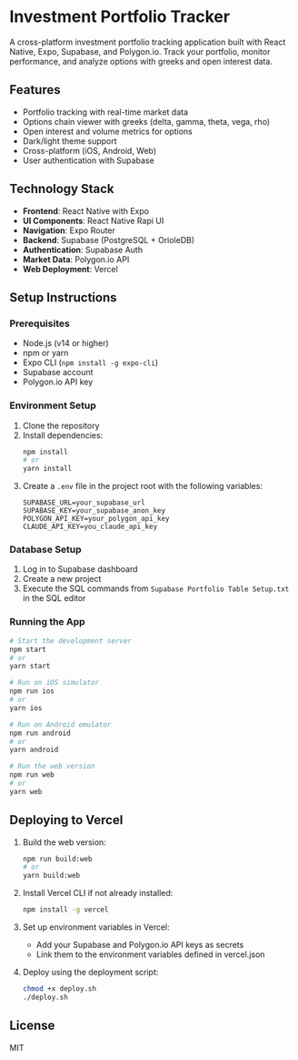# Investment Portfolio Tracker

A cross-platform investment portfolio tracking application built with React Native, Expo, Supabase, and Polygon.io. Track your portfolio, monitor performance, and analyze options with greeks and open interest data.

## Features

- Portfolio tracking with real-time market data
- Options chain viewer with greeks (delta, gamma, theta, vega, rho)
- Open interest and volume metrics for options
- Dark/light theme support
- Cross-platform (iOS, Android, Web)
- User authentication with Supabase

## Technology Stack

- **Frontend**: React Native with Expo
- **UI Components**: React Native Rapi UI
- **Navigation**: Expo Router
- **Backend**: Supabase (PostgreSQL + OrioleDB)
- **Authentication**: Supabase Auth
- **Market Data**: Polygon.io API
- **Web Deployment**: Vercel

## Setup Instructions

### Prerequisites

- Node.js (v14 or higher)
- npm or yarn
- Expo CLI (`npm install -g expo-cli`)
- Supabase account
- Polygon.io API key

### Environment Setup

1. Clone the repository
2. Install dependencies:
   ```bash
   npm install
   # or
   yarn install
   ```
3. Create a `.env` file in the project root with the following variables:
   ```
   SUPABASE_URL=your_supabase_url
   SUPABASE_KEY=your_supabase_anon_key
   POLYGON_API_KEY=your_polygon_api_key
   CLAUDE_API_KEY=you_claude_api_key
   ```

### Database Setup

1. Log in to Supabase dashboard
2. Create a new project
3. Execute the SQL commands from `Supabase Portfolio Table Setup.txt` in the SQL editor

### Running the App

```bash
# Start the development server
npm start
# or
yarn start

# Run on iOS simulator
npm run ios
# or
yarn ios

# Run on Android emulator
npm run android
# or
yarn android

# Run the web version
npm run web
# or
yarn web
```

## Deploying to Vercel

1. Build the web version:
   ```bash
   npm run build:web
   # or
   yarn build:web
   ```

2. Install Vercel CLI if not already installed:
   ```bash
   npm install -g vercel
   ```

3. Set up environment variables in Vercel:
   - Add your Supabase and Polygon.io API keys as secrets
   - Link them to the environment variables defined in vercel.json

4. Deploy using the deployment script:
   ```bash
   chmod +x deploy.sh
   ./deploy.sh
   ```

## License

MIT
